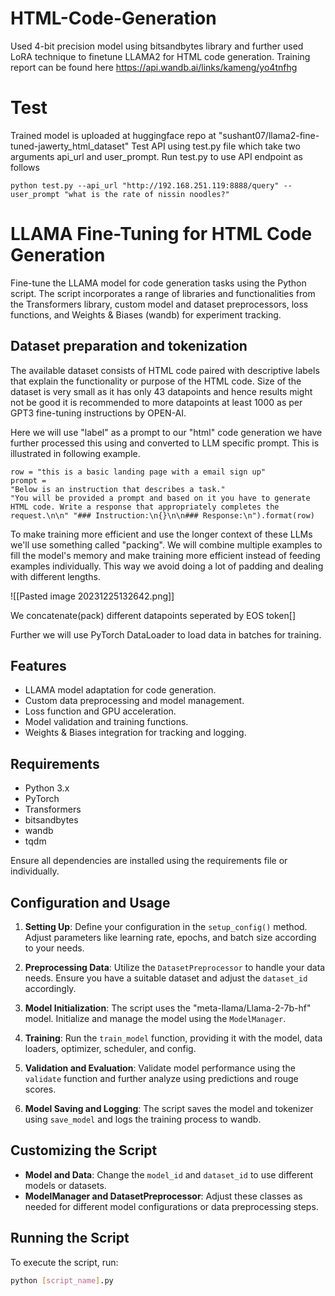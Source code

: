 # HTML-Code-Generation
Used 4-bit precision model using bitsandbytes library and further used LoRA technique to finetune LLAMA2 for HTML code generation.
Training report can be found here
https://api.wandb.ai/links/kameng/yo4tnfhg

# Test
Trained  model is uploaded at huggingface repo at "sushant07/llama2-fine-tuned-jawerty_html_dataset"
Test API using test.py file which take two arguments
api_url and user_prompt.
Run test.py to use API endpoint as follows
```
python test.py --api_url "http://192.168.251.119:8888/query" --user_prompt "what is the rate of nissin noodles?"

```

# LLAMA Fine-Tuning for HTML Code Generation

Fine-tune the LLAMA model for code generation tasks using the Python script. The script incorporates a range of libraries and functionalities from the Transformers library, custom model and dataset preprocessors, loss functions, and Weights & Biases (wandb) for experiment tracking.

## Dataset preparation and tokenization

The available dataset consists of HTML code paired with descriptive labels that explain the functionality or purpose of the HTML code. Size of the dataset is very small as it has only 43 datapoints and hence results might not be good it is recommended to more datapoints at least 1000 as per GPT3 fine-tuning instructions by OPEN-AI.

Here we will use "label" as a prompt to our "html" code generation we have further processed this using and converted to LLM specific prompt. This is illustrated in following example.

```
row = "this is a basic landing page with a email sign up"
prompt =
"Below is an instruction that describes a task."
"You will be provided a prompt and based on it you have to generate HTML code. Write a response that appropriately completes the    request.\n\n" "### Instruction:\n{}\n\n### Response:\n").format(row)

```


To make training more efficient and use the longer context of these LLMs we'll use something called "packing". We will combine multiple examples to fill the model's memory and make training more efficient instead of feeding examples individually. This way we avoid doing a lot of padding and dealing with different lengths.

![[Pasted image 20231225132642.png]]

We concatenate(pack) different datapoints seperated by EOS token[</s>]

Further we will use PyTorch DataLoader to load data in batches for training.

## Features

- LLAMA model adaptation for code generation.
- Custom data preprocessing and model management.
- Loss function and GPU acceleration.
- Model validation and training functions.
- Weights & Biases integration for tracking and logging.

## Requirements

- Python 3.x
- PyTorch
- Transformers
- bitsandbytes
- wandb
- tqdm

Ensure all dependencies are installed using the requirements file or individually.

## Configuration and Usage

1. **Setting Up**: Define your configuration in the `setup_config()` method. Adjust parameters like learning rate, epochs, and batch size according to your needs.

2. **Preprocessing Data**: Utilize the `DatasetPreprocessor` to handle your data needs. Ensure you have a suitable dataset and adjust the `dataset_id` accordingly.

3. **Model Initialization**: The script uses the "meta-llama/Llama-2-7b-hf" model. Initialize and manage the model using the `ModelManager`.

4. **Training**: Run the `train_model` function, providing it with the model, data loaders, optimizer, scheduler, and config.

5. **Validation and Evaluation**: Validate model performance using the `validate` function and further analyze using predictions and rouge scores.

6. **Model Saving and Logging**: The script saves the model and tokenizer using `save_model` and logs the training process to wandb.

## Customizing the Script

- **Model and Data**: Change the `model_id` and `dataset_id` to use different models or datasets.
- **ModelManager and DatasetPreprocessor**: Adjust these classes as needed for different model configurations or data preprocessing steps.

## Running the Script

To execute the script, run:

```bash
python [script_name].py
